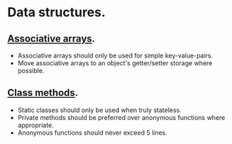 # Data structures.

## [Associative arrays](associative-arrays.md).

+ Associative arrays should only be used for simple key-value-pairs.
+ Move associative arrays to an object's getter/setter storage where possible.

## [Class methods](class-methods.md).

+ Static classes should only be used when truly stateless.
+ Private methods should be preferred over anonymous functions where appropriate.
+ Anonymous functions should never exceed 5 lines.